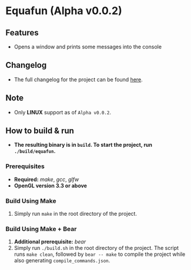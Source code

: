 # Equafun (Alpha v0.0.2)

## Features
- Opens a window and prints some messages into the console

## Changelog
- The full changelog for the project can be found [here](docs/changelog.md).

## Note
- Only **LINUX** support as of `Alpha v0.0.2`.

## How to build & run

- **The resulting binary is in `build`. To start the project, run `./build/equafun`.**

### Prerequisites
- **Required:** *make*, *gcc*, *glfw*
- **OpenGL version 3.3 or above**

### Build Using Make
1. Simply run `make` in the root directory of the project.

### Build Using Make + Bear
1. **Additional prerequisite:** *bear*
2. Simply run `./build.sh` in the root directory of the project. The script runs `make clean`, followed by `bear -- make` to compile the project while also generating `compile_commands.json`.
